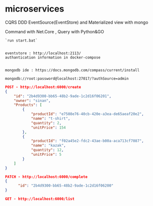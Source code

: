# microservices

CQRS DDD EventSource(EventStore) and Materialized view with mongo

Command with Net.Core
,
Query with Python&GO

```
`run start.bat`


eventstore : http://localhost:2113/
authantication information in docker-compose


mongodb ide : https://docs.mongodb.com/compass/current/install

mongodb://root:password@localhost:27017/?authSource=admin
```

``` json
POST - http://localhost:6000/create
{
    "id": "2b4d9300-bb65-48b2-9ade-1c2d16f06201",
    "owner": "sinan",
    "Products": [
        {
            "productId": "e7508e76-40cb-420e-a3ea-de65aeaf20e2",
            "name": "t-shirt",
            "quantity": 2,
            "unitPrice": 154
        },
        {
            "productId": "f02a45e2-fdc2-43ae-b00a-aca713cf7087",
            "name": "kazak",
            "quantity": 12,
            "unitPrice": 5
        }
    ]
}
```

``` json
PATCH - http://localhost:6000/complete
{
      "id": "2b4d9300-bb65-48b2-9ade-1c2d16f06200"
}
```
``` json
GET - http://localhost:6000/list
```
